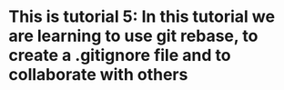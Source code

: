 # This is tutorial 5: In this tutorial we are learning to use git rebase, to create a .gitignore file and to collaborate with others